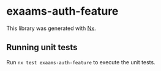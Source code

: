 # exaams-auth-feature

This library was generated with [Nx](https://nx.dev).

## Running unit tests

Run `nx test exaams-auth-feature` to execute the unit tests.
